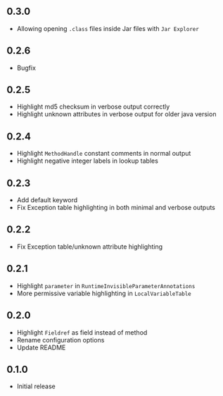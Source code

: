 ## 0.3.0

- Allowing opening `.class` files inside Jar files with `Jar Explorer`

## 0.2.6

- Bugfix

## 0.2.5

- Highlight md5 checksum in verbose output correctly
- Highlight unknown attributes in verbose output for older java version

## 0.2.4

- Highlight `MethodHandle` constant comments in normal output
- Highlight negative integer labels in lookup tables

## 0.2.3

- Add default keyword
- Fix Exception table highlighting in both minimal and verbose outputs

## 0.2.2

- Fix Exception table/unknown attribute highlighting

## 0.2.1

- Highlight `parameter` in `RuntimeInvisibleParameterAnnotations`
- More permissive variable highlighting in `LocalVariableTable`

## 0.2.0

- Highlight `Fieldref` as field instead of method
- Rename configuration options
- Update README

## 0.1.0

- Initial release
